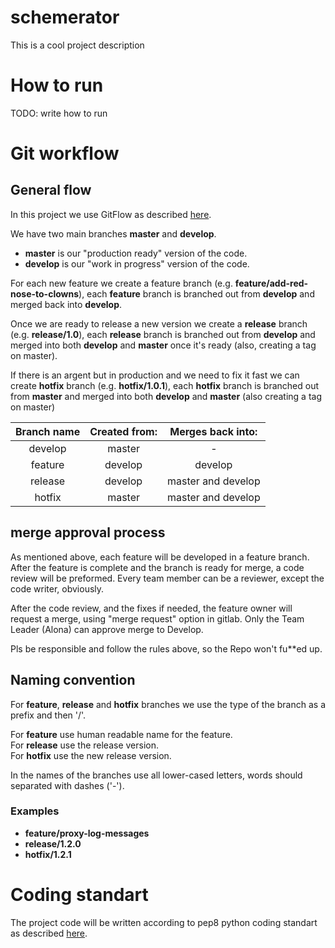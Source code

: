 # schemerator

This is a cool project description

# How to run
TODO: write how to run

# Git workflow
## General flow
In this project we use GitFlow as described [here](https://nvie.com/posts/a-successful-git-branching-model/).

We have two main branches **master** and **develop**.
- **master** is our "production ready" version of the code.
- **develop** is our "work in progress" version of the code.

For each new feature we create a feature branch (e.g. **feature/add-red-nose-to-clowns**), each **feature** branch is branched out from **develop** and merged back into **develop**.

Once we are ready to release a new version we create a **release** branch (e.g. **release/1.0**), each **release** branch is branched out from **develop** and merged into both **develop** and **master** once it's ready (also, creating a tag on master).

If there is an argent but in production and we need to fix it fast we can create **hotfix** branch (e.g. **hotfix/1.0.1**), each **hotfix** branch is branched out from **master** and merged into both **develop** and **master** (also creating a tag on master)

|Branch name|Created from:  |Merges back into:  |
|:---------:|:-------------:|:-----------------:|
|develop	|master	        |-                  |
|feature	|develop	    |develop            |
|release	|develop	    |master and develop |
|hotfix	    |master	        |master and develop |


## merge approval process

As mentioned above, each feature will be developed in a feature branch. After the feature is complete and the branch is ready for merge, a code review will be preformed. Every team member can be a reviewer, except the code writer, obviously.

After the code review, and the fixes if needed, the feature owner will request a merge, using "merge request" option in gitlab. Only the Team Leader (Alona) can approve merge to Develop.

Pls be responsible and follow the rules above, so the Repo won't fu**ed up.  


## Naming convention
For **feature**, **release** and **hotfix** branches we use the type of the branch as a prefix and then '/'.

For **feature** use human readable name for the feature.  
For **release** use the release version.  
For **hotfix** use the new release version.

In the names of the branches use all lower-cased letters, words should separated with dashes ('-').

### Examples
- **feature/proxy-log-messages**
- **release/1.2.0**
- **hotfix/1.2.1**

# Coding standart
The project code will be written according to pep8 python coding standart as described [here](https://realpython.com/python-pep8/).
